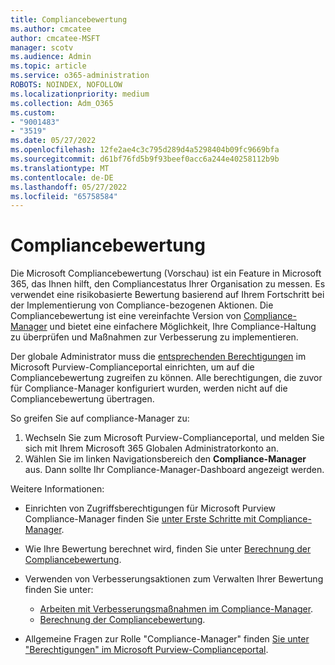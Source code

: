 ```yaml
---
title: Compliancebewertung
ms.author: cmcatee
author: cmcatee-MSFT
manager: scotv
ms.audience: Admin
ms.topic: article
ms.service: o365-administration
ROBOTS: NOINDEX, NOFOLLOW
ms.localizationpriority: medium
ms.collection: Adm_O365
ms.custom:
- "9001483"
- "3519"
ms.date: 05/27/2022
ms.openlocfilehash: 12fe2ae4c3c795d289d4a5298404b09fc9669bfa
ms.sourcegitcommit: d61bf76fd5b9f93beef0acc6a244e40258112b9b
ms.translationtype: MT
ms.contentlocale: de-DE
ms.lasthandoff: 05/27/2022
ms.locfileid: "65758584"
---
```

# <a name="compliance-score"></a>Compliancebewertung

Die Microsoft Compliancebewertung (Vorschau) ist ein Feature in Microsoft 365, das Ihnen hilft, den Compliancestatus Ihrer Organisation zu messen. Es verwendet eine risikobasierte Bewertung basierend auf Ihrem Fortschritt bei der Implementierung von Compliance-bezogenen Aktionen. Die Compliancebewertung ist eine vereinfachte Version von [Compliance-Manager](https://docs.microsoft.com/microsoft-365/compliance/compliance-manager-overview) und bietet eine einfachere Möglichkeit, Ihre Compliance-Haltung zu überprüfen und Maßnahmen zur Verbesserung zu implementieren. 

Der globale Administrator muss die [entsprechenden Berechtigungen](https://docs.microsoft.com/microsoft-365/security/office-365-security/permissions-in-the-security-and-compliance-center) im Microsoft Purview-Complianceportal einrichten, um auf die Compliancebewertung zugreifen zu können. Alle berechtigungen, die zuvor für Compliance-Manager konfiguriert wurden, werden nicht auf die Compliancebewertung übertragen.

So greifen Sie auf compliance-Manager zu:

1. Wechseln Sie zum Microsoft Purview-Complianceportal, und melden Sie sich mit Ihrem Microsoft 365 Globalen Administratorkonto an.
1. Wählen Sie im linken Navigationsbereich den **Compliance-Manager** aus. Dann sollte Ihr Compliance-Manager-Dashboard angezeigt werden.

Weitere Informationen:

- Einrichten von Zugriffsberechtigungen für Microsoft Purview Compliance-Manager finden Sie [unter Erste Schritte mit Compliance-Manager](https://docs.microsoft.com/microsoft-365/compliance/compliance-manager-setup#set-user-permissions-and-assign-roles).
- Wie Ihre Bewertung berechnet wird, finden Sie unter [Berechnung der Compliancebewertung](https://docs.microsoft.com/microsoft-365/compliance/compliance-score-calculation).
- Verwenden von Verbesserungsaktionen zum Verwalten Ihrer Bewertung finden Sie unter:

    - [Arbeiten mit Verbesserungsmaßnahmen im Compliance-Manager](https://docs.microsoft.com/microsoft-365/compliance/compliance-manager-improvement-actions).
    - [Berechnung der Compliancebewertung](https://docs.microsoft.com/microsoft-365/compliance/compliance-score-calculation#action-types-and-points).

- Allgemeine Fragen zur Rolle "Compliance-Manager" finden [Sie unter "Berechtigungen" im Microsoft Purview-Complianceportal](https://docs.microsoft.com/microsoft-365/compliance/microsoft-365-compliance-center-permissions).